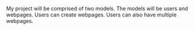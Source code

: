 My project will be comprised of two models.
The models will be users and webpages.
Users can create webpages.
Users can also have multiple webpages.
